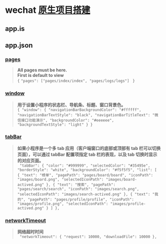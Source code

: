 # wechat [原生项目搭建](https://github.com/zce/weapp-boilerplate)
## app.is
## app.json
### [pages](https://developers.weixin.qq.com/miniprogram/dev/framework/config.html#pages)  
>**All pages must be here.**  
>**First is default to view**  
  >`{`
  `"pages": ["pages/index/index", "pages/logs/logs"] `
  `}`
### [window](https://developers.weixin.qq.com/miniprogram/dev/framework/config.html#window) 
  >**用于设置小程序的状态栏、导航条、标题、窗口背景色。**  
   >`{
  "window": {
    "navigationBarBackgroundColor": "#ffffff",
    "navigationBarTextStyle": "black",
    "navigationBarTitleText": "微信接口功能演示",
    "backgroundColor": "#eeeeee",
    "backgroundTextStyle": "light"
  }
}`
### [tabBar](https://developers.weixin.qq.com/miniprogram/dev/framework/config.html#tabBar) 
>**如果小程序是一个多 tab 应用（客户端窗口的底部或顶部有 tab 栏可以切换页面），可以通过 tabBar 配置项指定 tab 栏的表现，以及 tab 切换时显示的对应页面。**  
>` "tabBar": {
    "color": "#999999",
    "selectedColor": "#35495e",
    "borderStyle": "white",
    "backgroundColor": "#f5f5f5",
    "list": [
      {
        "text": "榜单",
        "pagePath": "pages/board/board",
        "iconPath": "images/board.png",
        "selectedIconPath": "images/board-actived.png"
      },
      {
        "text": "搜索",
        "pagePath": "pages/search/search",
        "iconPath": "images/search.png",
        "selectedIconPath": "images/search-actived.png"
      },
      {
        "text": "我的",
        "pagePath": "pages/profile/profile",
        "iconPath": "images/profile.png",
        "selectedIconPath": "images/profile-actived.png"
      }
    ]
  },`
  ### [networkTimeout](https://developers.weixin.qq.com/miniprogram/dev/framework/config.html#networkTimeout) 
  >**网络超时时间**  
>` "networkTimeout": {
   "request": 10000,
   "downloadFile": 10000
  },`


